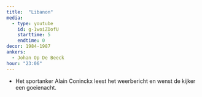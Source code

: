 ```yaml
---
title:  "Libanon"
media:
  - type: youtube
    id: g-1woiZDofU
    starttime: 5
    endtime: 0
decor: 1984-1987
ankers:
  - Johan Op De Beeck
hour: "23:06"
---
```


* Het sportanker Alain Coninckx leest het weerbericht en wenst de kijker een goeienacht.
